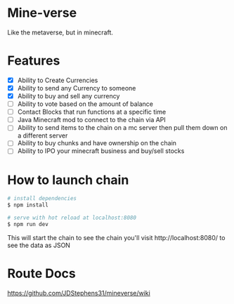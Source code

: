 # Mine-verse
Like the metaverse, but in minecraft.

# Features
- [x] Ability to Create Currencies
- [x] Ability to send any Currency to someone
- [x] Ability to buy and sell any currency
- [ ] Ability to vote based on the amount of balance
- [ ] Contact Blocks that run functions at a specific time
- [ ] Java Minecraft mod to connect to the chain via API
- [ ] Ability to send items to the chain on a mc server then pull them down on a different server 
- [ ] Ability to buy chunks and have ownership on the chain
- [ ] Ability to IPO your minecraft business and buy/sell stocks

# How to launch chain
```bash
# install dependencies
$ npm install

# serve with hot reload at localhost:8080
$ npm run dev
```
This will start the chain to see the chain you'll visit http://localhost:8080/ to see the data as JSON

# Route Docs
https://github.com/JDStephens31/mineverse/wiki
